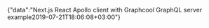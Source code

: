 {"data":"Next.js React Apollo client with Graphcool GraphQL server example2019-07-21T18:06:08+03:00"}
